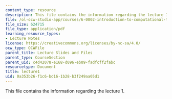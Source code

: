 ```yaml
---
content_type: resource
description: This file contains the information regarding the lecture 1.
file: /ol-ocw-studio-app/courses/6-0002-introduction-to-computational-thinking-and-data-science-fall-2016/0a353b26f1c6bd161b28b3f249aa05d1_MIT6_0002F16_lec1.pdf
file_size: 624715
file_type: application/pdf
learning_resource_types:
- Lecture Notes
license: https://creativecommons.org/licenses/by-nc-sa/4.0/
ocw_type: OCWFile
parent_title: Lecture Slides and Files
parent_type: CourseSection
parent_uid: c4d42078-e168-d096-eb09-fadfcff2fabc
resourcetype: Document
title: lecture1
uid: 0a353b26-f1c6-bd16-1b28-b3f249aa05d1
---
```

This file contains the information regarding the lecture 1.